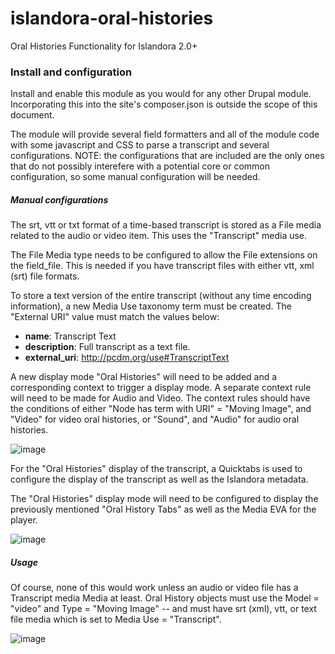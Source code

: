 # islandora-oral-histories
Oral Histories Functionality for Islandora 2.0+

### Install and configuration
Install and enable this module as you would for any other Drupal module. Incorporating this into the site's composer.json is outside the scope of this document.

The module will provide several field formatters and all of the module code with some javascript and CSS to parse a transcript and several configurations. NOTE: the configurations that are included are the only ones that do not possibly interefere with a potential core or common configuration, so some manual configuration will be needed.

##### Manual configurations
The srt, vtt or txt format of a time-based transcript is stored as a File media related to the audio or video item.  This uses the "Transcript" media use. 

The File Media type needs to be configured to allow the File extensions on the field_file. This is needed if you have transcript files with either vtt, xml (srt) file formats. 

To store a text version of the entire transcript (without any time encoding information), a new Media Use taxonomy term must be created. The "External URI" value must match the values below:
 - **name**: Transcript Text
 - **description**: Full transcript as a text file.
 - **external_uri**: http://pcdm.org/use#TranscriptText

A new display mode "Oral Histories" will need to be added and a corresponding context to trigger a display mode. A separate context rule will need to be made for Audio and Video. The context rules should have the conditions of either "Node has term with URI" = "Moving Image", and "Video" for video oral histories, or "Sound", and "Audio" for audio oral histories.

![image](https://user-images.githubusercontent.com/19391126/226608409-ea63ad4b-4cd9-4f69-ae42-921281d16777.png)

For the "Oral Histories" display of the transcript, a Quicktabs is used to configure the display of the transcript as well as the Islandora metadata. 

The "Oral Histories" display mode will need to be configured to display the previously mentioned "Oral History Tabs" as well as the Media EVA for the player.

![image](https://user-images.githubusercontent.com/19391126/226612042-b2766393-b534-45b9-a432-b07e17b3cd1a.png)


##### Usage
Of course, none of this would work unless an audio or video file has a Transcript media Media at least. Oral History objects must use the Model = "video" and Type = "Moving Image" -- and must have srt (xml), vtt, or text file media which is set to Media Use = "Transcript".
  
![image](https://user-images.githubusercontent.com/19391126/226374188-a748864f-bc69-4e79-a566-7b39b161762d.png)
